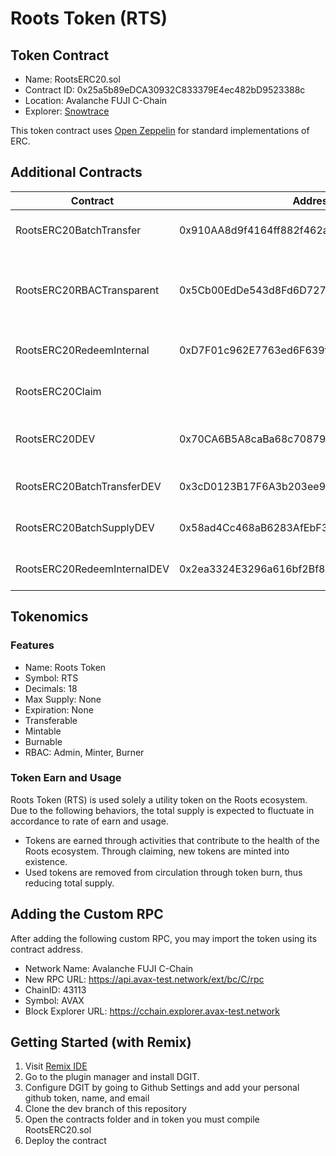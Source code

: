 # Roots Token (RTS)

## Token Contract
- Name: RootsERC20.sol
- Contract ID: 0x25a5b89eDCA30932C833379E4ec482bD9523388c
- Location: Avalanche FUJI C-Chain
- Explorer: [Snowtrace](https://testnet.snowtrace.io/address/0x25a5b89eDCA30932C833379E4ec482bD9523388c)

This token contract uses [Open Zeppelin](https://github.com/OpenZeppelin/openzeppelin-contracts) for standard implementations of ERC.

## Additional Contracts


| Contract | Address | RBAC | Description
| --- | --- | --- | --- |
| RootsERC20BatchTransfer | 0x910AA8d9f4164ff882f462afE27487Df08e64666 | Yes | Adds Batch Transfer to RTS |
| RootsERC20RBACTransparent | 0x5Cb00EdDe543d8Fd6D727174BeB430A19fd4c788 | Yes | Allows execution of RBAC operations while storing addresses |
| RootsERC20RedeemInternal | 0xD7F01c962E7763ed6F639f508fb509B949681065  | Yes | Redeem feature for RTS |
| RootsERC20Claim |  | Yes | Claim feature for RTS |
| RootsERC20DEV | 0x70CA6B5A8caBa68c70879f7693dF2C4e970a99C4 | Yes | Token used for development purposes
| RootsERC20BatchTransferDEV | 0x3cD0123B17F6A3b203ee90E8483eB2C1Fe672992 | Yes | Adds Batch Transfer to RTSDEV |
| RootsERC20BatchSupplyDEV | 0x58ad4Cc468aB6283AfEbF3F485eA46d15edDf178 | Yes | Adds Batch Mint/Burn to RTSDEV |
| RootsERC20RedeemInternalDEV | 0x2ea3324E3296a616bf2Bf876D86979EcA82475FF | Yes | Redeem feature for RTSDEV |

## Tokenomics
### Features
- Name: Roots Token
- Symbol: RTS
- Decimals: 18
- Max Supply: None
- Expiration: None
- Transferable
- Mintable
- Burnable
- RBAC: Admin, Minter, Burner


### Token Earn and Usage
Roots Token (RTS) is used solely a utility token on the Roots ecosystem. Due to the following behaviors, the total supply is expected to fluctuate in accordance to rate of earn and usage.
- Tokens are earned through activities that contribute to the health of the Roots ecosystem. Through claiming, new tokens are minted into existence.
- Used tokens are removed from circulation through token burn, thus reducing total supply.


## Adding the Custom RPC
After adding the following custom RPC, you may import the token using its contract address.
- Network Name: Avalanche FUJI C-Chain
- New RPC URL: https://api.avax-test.network/ext/bc/C/rpc
- ChainID: 43113
- Symbol: AVAX
- Block Explorer URL: https://cchain.explorer.avax-test.network


## Getting Started (with Remix)
1. Visit [Remix IDE](https://remix.ethereum.org/)
2. Go to the plugin manager and install DGIT.
3. Configure DGIT by going to Github Settings and add your personal github token, name, and email
4. Clone the dev branch of this repository
5. Open the contracts folder and in token you must compile RootsERC20.sol
6. Deploy the contract
